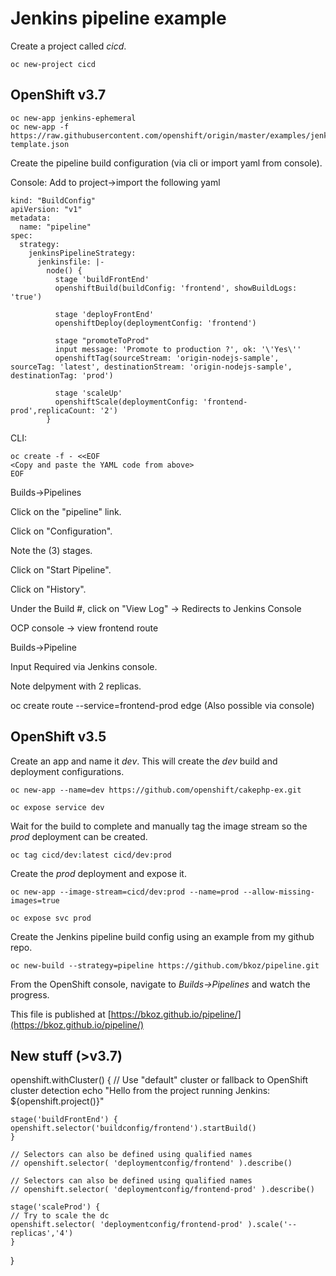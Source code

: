 # Jenkins pipeline example 

Create a project called <em>cicd</em>.

```oc new-project cicd```

## OpenShift v3.7

```
oc new-app jenkins-ephemeral
oc new-app -f https://raw.githubusercontent.com/openshift/origin/master/examples/jenkins/application-template.json
```

Create the pipeline build configuration (via cli or import yaml from console).

Console: Add to project->import the following yaml

```
kind: "BuildConfig"
apiVersion: "v1"
metadata:
  name: "pipeline"
spec:
  strategy:
    jenkinsPipelineStrategy:
      jenkinsfile: |-
        node() {
          stage 'buildFrontEnd'
          openshiftBuild(buildConfig: 'frontend', showBuildLogs: 'true')
  
          stage 'deployFrontEnd'
          openshiftDeploy(deploymentConfig: 'frontend')
  
          stage "promoteToProd"
          input message: 'Promote to production ?', ok: '\'Yes\''
          openshiftTag(sourceStream: 'origin-nodejs-sample', sourceTag: 'latest', destinationStream: 'origin-nodejs-sample', destinationTag: 'prod')
  
          stage 'scaleUp'
          openshiftScale(deploymentConfig: 'frontend-prod',replicaCount: '2')
        }
```

CLI:

```
oc create -f - <<EOF
<Copy and paste the YAML code from above>
EOF
```

Builds->Pipelines

Click on the "pipeline" link.

Click on "Configuration".

Note the (3) stages.

Click on "Start Pipeline".

Click on "History".

Under the Build #, click on "View Log" -> Redirects to Jenkins Console

OCP console -> view frontend route

Builds->Pipeline

Input Required via Jenkins console.

Note delpyment with 2 replicas.

oc create route --service=frontend-prod edge (Also possible via console)

## OpenShift v3.5

Create an app and name it <em>dev</em>. This will create the <em>dev</em> build and deployment configurations.

```oc new-app --name=dev https://github.com/openshift/cakephp-ex.git```

```oc expose service dev```

Wait for the build to complete and manually tag the image stream so the <em>prod</em> deployment can be created.

```oc tag cicd/dev:latest cicd/dev:prod```

Create the <em>prod</em> deployment and expose it.

```oc new-app --image-stream=cicd/dev:prod --name=prod --allow-missing-images=true```

```oc expose svc prod```

Create the Jenkins pipeline build config using an example from my github repo.

```oc new-build --strategy=pipeline https://github.com/bkoz/pipeline.git```

From the OpenShift console, navigate to <em>Builds->Pipelines</em> and watch the progress.

This file is published at [https://bkoz.github.io/pipeline/](https://bkoz.github.io/pipeline/)

## New stuff (>v3.7)
openshift.withCluster() { // Use "default" cluster or fallback to OpenShift cluster detection
    echo "Hello from the project running Jenkins: ${openshift.project()}"
    
    stage('buildFrontEnd') {
    openshift.selector('buildconfig/frontend').startBuild()
    }
    
    // Selectors can also be defined using qualified names
    // openshift.selector( 'deploymentconfig/frontend' ).describe()
    
    // Selectors can also be defined using qualified names
    // openshift.selector( 'deploymentconfig/frontend-prod' ).describe()
    
    stage('scaleProd') {
    // Try to scale the dc
    openshift.selector( 'deploymentconfig/frontend-prod' ).scale('--replicas','4')
    }
}

